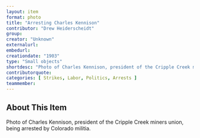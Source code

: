 ```yaml
---
layout: item
format: photo
title: "Arresting Charles Kennison"
contributor: "Drew Heiderscheidt"
group: 
creator: "Unknown"
externalurl: 
embedurl: 
creationdate: "1903"
type: "Small objects"
shortdesc: "Photo of Charles Kennison, president of the Cripple Creek miners union, being arrested by Colorado militia."
contributorquote: 
categories: [ Strikes, Labor, Politics, Arrests ]
teammember: 
---
```


## About This Item

Photo of Charles Kennison, president of the Cripple Creek miners union, being arrested by Colorado militia.

